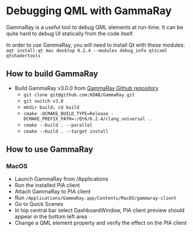# Debugging QML with GammaRay

GammaRay is a useful tool to debug QML elements at run-time.
It can be quite hard to debug UI statically from the code itself.

In order to use GammaRay, you will need to install Qt with these modules:  
`aqt install-qt mac desktop 6.2.4 --modules debug_info qtscxml qtshadertools`

## How to build GammaRay
* Build GammaRay v3.0.0 from [GammaRay Github repository](https://github.com/KDAB/GammaRay/tree/v3.0.0)
  * `git clone git@github.com:KDAB/GammaRay.git`
  * `git switch v3.0`
  * `mkdir build; cd build`
  * `cmake -DCMAKE_BUILD_TYPE=Release -DCMAKE_PREFIX_PATH=~/Qt6/6.2.4/clang_universal ..`
  * `cmake --build . --parallel`
  * `cmake --build . --target install`

## How to use GammaRay

### MacOS

* Launch GammaRay from /Applications
* Run the installed PIA client
* Attach GammaRay to PIA client
* Run `/Applications/GammaRay.app/Contents/MacOS/gammaray-client`
* Go to Quick Scenes
* In top central bar select DashboardWindow, PIA client preview should appear in the bottom left area
* Change a QML element property and verify the effect on the PIA client

